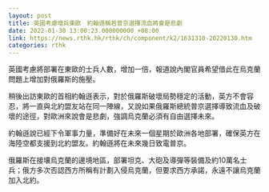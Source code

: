 ```yaml
---
layout: post
title: 英國考慮增兵東歐　約翰遜稱若普京選擇流血將會是悲劇
date: 2022-01-30 13:00:23.000000000 +08:00
link: https://news.rthk.hk/rthk/ch/component/k2/1631310-20220130.htm
categories: rthk
---
```


英國考慮將部署在東歐的士兵人數，增加一倍，報道說內閣官員希望借此在烏克蘭問題上增加對俄羅斯的施壓。

稍後出訪東歐的首相約翰遜表示，對於俄羅斯破壞局勢穩定的活動，英方不會容忍，將一直與北約盟友站在同一陣線，又說如果俄羅斯總統普京選擇導致流血及破壞的途徑，對歐洲來說會是悲劇，強調烏克蘭必須有自由選擇未來。

約翰遜說已經下令軍事力量，準備好在未來一個星期於歐洲各地部署，確保英方在海陸空都支援到北約盟友。約翰遜將在未來幾日致電普京。

俄羅斯在接壤烏克蘭的邊境地區，部署坦克、大砲及導彈等裝備及約10萬名士兵；俄方多次否認西方所稱有計劃入侵烏克蘭，但要求西方承諾，永遠不讓烏克蘭加入北約。
